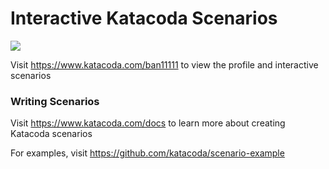 # Interactive Katacoda Scenarios

[![](http://shields.katacoda.com/katacoda/ban11111/count.svg)](https://www.katacoda.com/ban11111 "Get your profile on Katacoda.com")

Visit https://www.katacoda.com/ban11111 to view the profile and interactive scenarios

### Writing Scenarios
Visit https://www.katacoda.com/docs to learn more about creating Katacoda scenarios

For examples, visit https://github.com/katacoda/scenario-example
